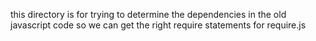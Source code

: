 this directory is for trying to determine the dependencies in the old javascript code so we can get the right require statements for require.js

